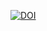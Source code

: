 [![DOI](https://zenodo.org/badge/DOI/10.5281/zenodo.884028.svg)](https://doi.org/10.5281/zenodo.884028)